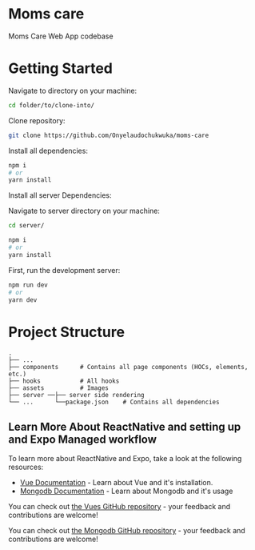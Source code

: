 # Moms care
Moms Care Web App codebase



# Getting Started

Navigate to directory on your machine:

```bash
cd folder/to/clone-into/
```

Clone repository:

```bash
git clone https://github.com/Onyelaudochukwuka/moms-care
```

Install all dependencies:

```bash
npm i
# or
yarn install
```
Install all server Dependencies:

Navigate to server directory on your machine:

```bash
cd server/
```

```bash
npm i
# or
yarn install
```


First, run the development server:

```bash
npm run dev
# or
yarn dev
```

# Project Structure

    .
    ├── ...
    ├── components      # Contains all page components (HOCs, elements, etc.)
    ├── hooks           # All hooks
    ├── assets          # Images
    ├── server ──├── server side rendering
    └── ...      └──package.json    # Contains all dependencies

## Learn More About ReactNative and setting up and Expo Managed workflow

To learn more about ReactNative and Expo, take a look at the following resources:

- [Vue Documentation](https://vuejs.org/guide/introduction.html) - Learn about Vue and it's installation.
- [Mongodb Documentation](https://www.mongodb.com/docs/?_ga=2.228343002.63394232.1655107086-2041737808.1655107086) - Learn about Mongodb and it's usage

You can check out [the Vues GitHub repository](https://github.com/vuejs/vue) - your feedback and contributions are welcome!

You can check out [the Mongodb GitHub repository](https://github.com/mongodb/mongo) - your feedback and contributions are welcome!


